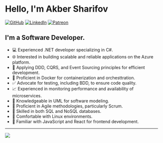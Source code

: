 # Hello, I'm Akber Sharifov

[![GitHub](https://img.shields.io/badge/GitHub-Profile-blue?style=flat-square&logo=github)](https://github.com/a-sharifov)
[![LinkedIn](https://img.shields.io/badge/LinkedIn-Profile-blue?style=flat-square&logo=linkedin)](linkedin.com/in/akber-sharifov-654743253)
[![Patreon](https://img.shields.io/badge/Patreon-Support-orange?style=flat-square&logo=patreon)](patreon.com/a_sharifov)

## **I'm a Software Developer.**

- 💻 Experienced .NET developer specializing in C#.
- 🌐 Interested in building scalable and reliable applications on the Azure platform.
- 🚀 Applying DDD, CQRS, and Event Sourcing principles for efficient development.
- 🐳 Proficient in Docker for containerization and orchesttration.
- ✅ Advocate for testing, including BDD, to ensure code quality.
- 📈 Experienced in monitoring performance and availability of microservices.
- 🔄 Knowledgeable in UML for software modeling.
- 🔄 Proficient in Agile methodologies, particularly Scrum.
- 💾 Skilled in both SQL and NoSQL databases.
- 🐧 Comfortable with Linux environments.
- 🔧 Familiar with JavaScript and React for frontend development.

<hr/>

<a href="https://github.com/a-sharifov">
  <img src="https://github-readme-stats.vercel.app/api?username=a-sharifov&show_icons=true&hide=stars" />
</a>

